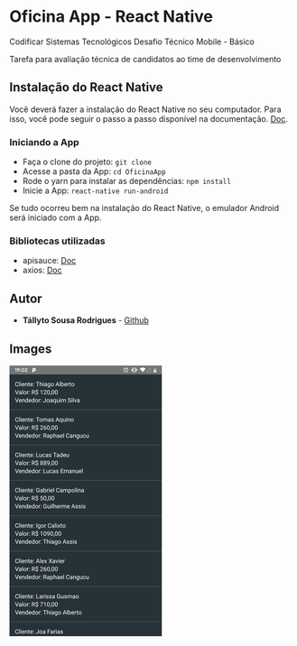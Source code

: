 # Oficina App - React Native

Codificar Sistemas Tecnológicos
Desafio Técnico Mobile - Básico

Tarefa para avaliação técnica de candidatos ao time de desenvolvimento

## Instalação do React Native

Você deverá fazer a instalação do React Native no seu computador. Para isso, você pode seguir o passo a passo disponível na documentação. [Doc](https://facebook.github.io/react-native/).

### Iniciando a App

- Faça o clone do projeto: ```git clone ```
- Acesse a pasta da App: ```cd OficinaApp```
- Rode o yarn para instalar as dependências: ```npm install```
- Inicie a App: ```react-native run-android```

Se tudo ocorreu bem na instalação do React Native, o emulador Android será iniciado com a App.

### Bibliotecas utilizadas

- apisauce: [Doc](https://github.com/infinitered/apisauce)
- axios: [Doc](https://github.com/axios/axios)

## Autor

* **Tállyto Sousa Rodrigues** - [Github](https://github.com/otallyto)

## Images

![list](images/list.png)
